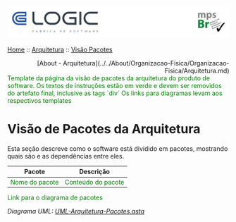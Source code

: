 ![Cabecalho](../../Index-Anexos/Cabecalho.png)

[Home](../../Index.md) :: [Arquitetura](../Arquitetura-Index.md) :: [Visão Pacotes](Pacotes.md)

<div align="right"> [About - Arquitetura](../../About/Organizacao-Fisica/Organizacao-Fisica/Arquitetura.md) </div>

<div style="color:green">
  Template da página da visão de pacotes da arquitetura do produto de software. Os textos de instruções estão em verde e devem ser removidos do artefato final, inclusive as tags `div`
  Os links para diagramas levam aos respectivos templates
</div>

# Visão de Pacotes da Arquitetura

Esta seção descreve como o software está dividido em pacotes, mostrando quais são e as dependências entre eles.

| Pacote                                         | Descrição                                         |
|------------------------------------------------|---------------------------------------------------|
| <div style="color:green">Nome do pacote</div> | <div style="color:green">Conteúdo do pacote</div> |

<div style="color:green">Link para o diagrama de pacotes</div>

_Diagrama UML: [UML-Arquitetura-Pacotes.asta](Arquitetura-Anexos/UML-Arquitetura-Pacotes.asta)_
